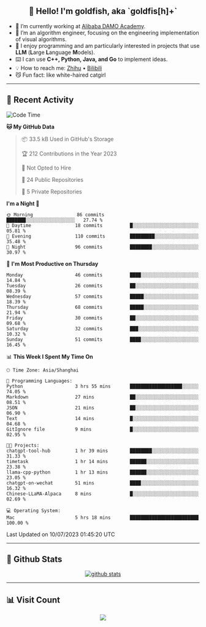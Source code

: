 
<h2 align="center">👋 Hello! I'm goldfish, aka `goldfis[h]+`</h2>

- 📍 I’m currently working at [Alibaba DAMO Academy](https://damo.alibaba.com/).  
- 🌱 I’m an algorithm engineer, focusing on the engineering implementation of visual algorithms.  
- 💬 I enjoy programming and am particularly interested in projects that use **LLM** (**L**arge **L**anguage **M**odels).   
- ⌨️ I can use **C++, Python, Java, and Go** to implement ideas.  
- 💡 How to reach me: [Zhihu](https://www.zhihu.com/people/goldfishh) • [Bilibili](https://space.bilibili.com/11349246)  
- 😼 Fun fact: like white-haired catgirl  

-------

## 🔧 Recent Activity

<!--START_SECTION:waka-->
![Code Time](http://img.shields.io/badge/Code%20Time-13%20hrs%2028%20mins-blue)

**🐱 My GitHub Data** 

> 📦 33.5 kB Used in GitHub's Storage 
 > 
> 🏆 212 Contributions in the Year 2023
 > 
> 🚫 Not Opted to Hire
 > 
> 📜 24 Public Repositories 
 > 
> 🔑 5 Private Repositories 
 > 
**I'm a Night 🦉** 

```text
🌞 Morning                86 commits          ███████░░░░░░░░░░░░░░░░░░   27.74 % 
🌆 Daytime                18 commits          █░░░░░░░░░░░░░░░░░░░░░░░░   05.81 % 
🌃 Evening                110 commits         █████████░░░░░░░░░░░░░░░░   35.48 % 
🌙 Night                  96 commits          ████████░░░░░░░░░░░░░░░░░   30.97 % 
```
📅 **I'm Most Productive on Thursday** 

```text
Monday                   46 commits          ████░░░░░░░░░░░░░░░░░░░░░   14.84 % 
Tuesday                  26 commits          ██░░░░░░░░░░░░░░░░░░░░░░░   08.39 % 
Wednesday                57 commits          █████░░░░░░░░░░░░░░░░░░░░   18.39 % 
Thursday                 68 commits          █████░░░░░░░░░░░░░░░░░░░░   21.94 % 
Friday                   30 commits          ██░░░░░░░░░░░░░░░░░░░░░░░   09.68 % 
Saturday                 32 commits          ███░░░░░░░░░░░░░░░░░░░░░░   10.32 % 
Sunday                   51 commits          ████░░░░░░░░░░░░░░░░░░░░░   16.45 % 
```


📊 **This Week I Spent My Time On** 

```text
🕑︎ Time Zone: Asia/Shanghai

💬 Programming Languages: 
Python                   3 hrs 55 mins       ███████████████████░░░░░░   74.05 % 
Markdown                 27 mins             ██░░░░░░░░░░░░░░░░░░░░░░░   08.51 % 
JSON                     21 mins             ██░░░░░░░░░░░░░░░░░░░░░░░   06.90 % 
Text                     14 mins             █░░░░░░░░░░░░░░░░░░░░░░░░   04.68 % 
GitIgnore file           9 mins              █░░░░░░░░░░░░░░░░░░░░░░░░   02.95 % 

🐱‍💻 Projects: 
chatgpt-tool-hub         1 hr 39 mins        ████████░░░░░░░░░░░░░░░░░   31.33 % 
timetask                 1 hr 14 mins        ██████░░░░░░░░░░░░░░░░░░░   23.38 % 
llama-cpp-python         1 hr 13 mins        ██████░░░░░░░░░░░░░░░░░░░   23.05 % 
chatgpt-on-wechat        51 mins             ████░░░░░░░░░░░░░░░░░░░░░   16.32 % 
Chinese-LLaMA-Alpaca     8 mins              █░░░░░░░░░░░░░░░░░░░░░░░░   02.69 % 

💻 Operating System: 
Mac                      5 hrs 18 mins       █████████████████████████   100.00 % 
```


 Last Updated on 10/07/2023 01:45:20 UTC
<!--END_SECTION:waka-->

-------

## 📆 Github Stats

<p align="center">
    <a href="https://github.com/anuraghazra/github-readme-stats">
      <img src="https://github-readme-stats.vercel.app/api?username=goldfishh&show_icons=true&theme=dracula" alt="github stats" />
    </a>
</p>

-------

## 📊 Visit Count

<p align="center">
  <a href="https://count.getloli.com/"><img src="https://count.getloli.com/get/@:goldfishh?theme=rule34"></a>
</p>
